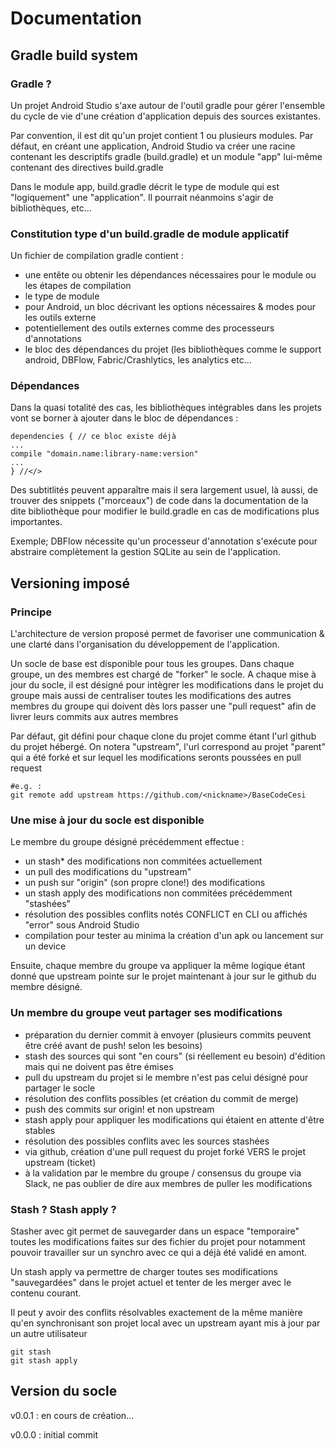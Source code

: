 # Documentation

## Gradle build system

### Gradle ?
Un projet Android Studio s'axe autour de l'outil gradle pour gérer l'ensemble du cycle de vie d'une création d'application depuis des sources existantes.


Par convention, il est dit qu'un projet contient 1 ou plusieurs modules. Par défaut, en créant une application, Android Studio va créer une racine contenant les descriptifs gradle (build.gradle) et un module "app" lui-même contenant des directives build.gradle

Dans le module app, build.gradle décrit le type de module qui est "logiquement" une "application". Il pourrait néanmoins s'agir de bibliothèques, etc...

### Constitution type d'un build.gradle de module applicatif

Un fichier de compilation gradle contient :

- une entête ou obtenir les dépendances nécessaires pour le module ou les étapes de compilation
- le type de module
- pour Android, un bloc décrivant les options nécessaires & modes pour les outils externe
- potentiellement des outils externes comme des processeurs d'annotations
- le bloc des dépendances du projet (les bibliothèques comme le support android, DBFlow, Fabric/Crashlytics, les analytics etc...

### Dépendances

Dans la quasi totalité des cas, les bibliothèques intégrables dans les projets vont se borner à ajouter dans le bloc de dépendances :

```
dependencies { // ce bloc existe déjà
...
compile "domain.name:library-name:version"
...
} //</>
```

Des subtitlités peuvent apparaître mais il sera largement usuel, là aussi, de trouver des snippets ("morceaux") de code dans la documentation de la dite bibliothèque pour modifier le build.gradle en cas de modifications plus importantes.


Exemple; DBFlow nécessite qu'un processeur d'annotation s'exécute pour abstraire complètement la gestion SQLite au sein de l'application.


## Versioning imposé

### Principe

L'architecture de version proposé permet de favoriser une communication & une clarté dans l'organisation du développement de l'application.

Un socle de base est disponible pour tous les groupes. Dans chaque groupe, un des membres est chargé de "forker" le socle.
A chaque mise à jour du socle, il est désigné pour intègrer les modifications dans le projet du groupe mais aussi de centraliser toutes les modifications des autres membres du groupe qui doivent dès lors passer une "pull request" afin de livrer leurs commits aux autres membres

Par défaut, git défini pour chaque clone du projet comme étant l'url github du projet hébergé.
On notera "upstream", l'url correspond au projet "parent" qui a été forké et sur lequel les modifications seronts poussées en pull request

```
#e.g. :
git remote add upstream https://github.com/<nickname>/BaseCodeCesi
```

### Une mise à jour du socle est disponible


Le membre du groupe désigné précédemment effectue :

- un stash* des modifications non commitées actuellement
- un pull des modifications du "upstream"
- un push sur "origin" (son propre clone!) des modifications
- un stash apply des modifications non commitées précédemment "stashées"
- résolution des possibles conflits notés CONFLICT en CLI ou affichés "error" sous Android Studio
- compilation pour tester au minima la création d'un apk ou lancement sur un device

Ensuite, chaque membre du groupe va appliquer la même logique étant donné que upstream pointe sur le projet maintenant à jour sur le github du membre désigné.

### Un membre du groupe veut partager ses modifications

- préparation du dernier commit à envoyer (plusieurs commits peuvent être créé avant de push! selon les besoins)
- stash des sources qui sont "en cours" (si réellement eu besoin) d'édition mais qui ne doivent pas être émises
- pull du upstream du projet si le membre n'est pas celui désigné pour partager le socle
- résolution des conflits possibles (et création du commit de merge)
- push des commits sur origin! et non upstream
- stash apply pour appliquer les modifications qui étaient en attente d'être stables
- résolution des possibles conflits avec les sources stashées
- via github, création d'une pull request du projet forké VERS le projet upstream (ticket)
- à la validation par le membre du groupe / consensus du groupe via Slack, ne pas oublier de dire aux membres de puller les modifications

### Stash ? Stash apply ?

Stasher avec git permet de sauvegarder dans un espace "temporaire" toutes les modifications faites sur des fichier du projet pour notamment pouvoir travailler sur un synchro avec ce qui a déjà été validé en amont.

Un stash apply va permettre de charger toutes ses modifications "sauvegardées" dans le projet actuel et tenter de les merger avec le contenu courant.

Il peut y avoir des conflits résolvables exactement de la même manière qu'en synchronisant son projet local avec un upstream ayant mis à jour par un autre utilisateur

```
git stash
git stash apply
```

## Version du socle

v0.0.1 : en cours de création...

v0.0.0 : initial commit

